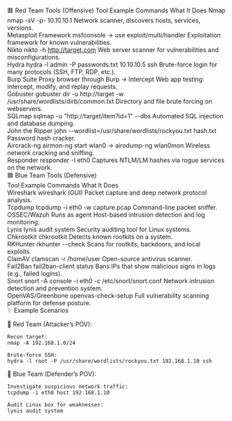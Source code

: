 🟥 Red Team Tools (Offensive)
Tool	Example Commands	What It Does
Nmap	nmap -sV -p- 10.10.10.1	Network scanner, discovers hosts, services, versions.  
Metasploit Framework	msfconsole → use exploit/multi/handler	Exploitation framework for known vulnerabilities.  
Nikto	nikto -h http://target.com	Web server scanner for vulnerabilities and misconfigurations.  
Hydra	hydra -l admin -P passwords.txt 10.10.10.5 ssh	Brute-force login for many protocols (SSH, FTP, RDP, etc.).  
Burp Suite	Proxy browser through Burp → Intercept	Web app testing: intercept, modify, and replay requests.  
Gobuster	gobuster dir -u http://target -w /usr/share/wordlists/dirb/common.txt	Directory and file brute forcing on webservers.  
SQLmap	sqlmap -u "http://target/item?id=1" --dbs	Automated SQL injection and database dumping.  
John the Ripper	john --wordlist=/usr/share/wordlists/rockyou.txt hash.txt	Password hash cracker.  
Aircrack-ng	airmon-ng start wlan0 → airodump-ng wlan0mon	Wireless network cracking and sniffing.  
Responder	responder -I eth0	Captures NTLM/LM hashes via rogue services on the network.  
🟦 Blue Team Tools (Defensive)  
Tool	Example Commands	What It Does  
Wireshark	wireshark (GUI)	Packet capture and deep network protocol analysis.  
Tcpdump	tcpdump -i eth0 -w capture.pcap	Command-line packet sniffer.  
OSSEC/Wazuh	Runs as agent	Host-based intrusion detection and log monitoring.  
Lynis	lynis audit system	Security auditing tool for Linux systems.  
Chkrootkit	chkrootkit	Detects known rootkits on a system.  
RKHunter	rkhunter --check	Scans for rootkits, backdoors, and local exploits.  
ClamAV	clamscan -r /home/user	Open-source antivirus scanner.  
Fail2Ban	fail2ban-client status	Bans IPs that show malicious signs in logs (e.g., failed logins).  
Snort	snort -A console -i eth0 -c /etc/snort/snort.conf	Network intrusion detection and prevention system.  
OpenVAS/Greenbone	openvas-check-setup	Full vulnerability scanning platform for defense posture.  
✨ Example Scenarios

🔴 Red Team (Attacker’s POV):

    Recon target:
    nmap -A 192.168.1.0/24

    Brute-force SSH:
    hydra -l root -P /usr/share/wordlists/rockyou.txt 192.168.1.10 ssh

🔵 Blue Team (Defender’s POV):

    Investigate suspicious network traffic:
    tcpdump -i eth0 host 192.168.1.10

    Audit Linux box for weaknesses:
    lynis audit system

